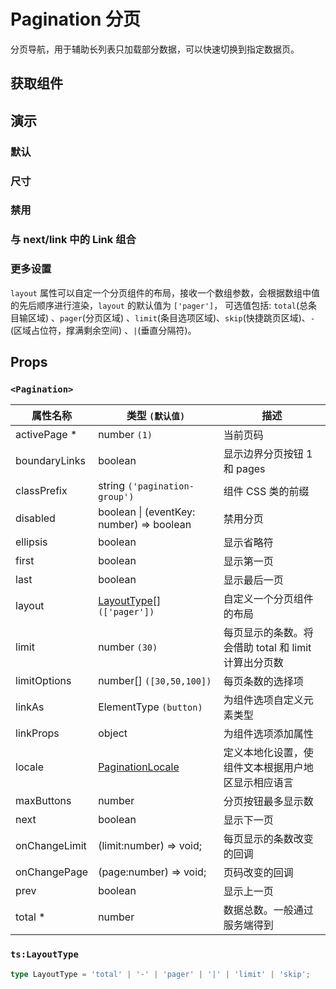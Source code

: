 # Pagination 分页

分页导航，用于辅助长列表只加载部分数据，可以快速切换到指定数据页。

## 获取组件

<!--{include:<import-guide>}-->

## 演示

### 默认

<!--{include:`basic.md`}-->

### 尺寸

<!--{include:`size.md`}-->

### 禁用

<!--{include:`disabled.md`}-->

### 与 next/link 中的 Link 组合

<!--{include:`with-router.md`}-->

### 更多设置

`layout` 属性可以自定一个分页组件的布局，接收一个数组参数，会根据数组中值的先后顺序进行渲染，`layout` 的默认值为 `['pager']`， 可选值包括: `total`(总条目输区域) 、`pager`(分页区域) 、`limit`(条目选项区域)、`skip`(快捷跳页区域)、`-`(区域占位符，撑满剩余空间) 、`|`(垂直分隔符)。

<!--{include:`advanced.md`}-->

## Props

### `<Pagination>`

| 属性名称      | 类型 `(默认值)`                                         | 描述                                                 |
| ------------- | ------------------------------------------------------- | ---------------------------------------------------- |
| activePage \* | number `(1)`                                            | 当前页码                                             |
| boundaryLinks | boolean                                                 | 显示边界分页按钮 1 和 pages                          |
| classPrefix   | string `('pagination-group')`                           | 组件 CSS 类的前缀                                    |
| disabled      | boolean &#124; (eventKey: number) => boolean            | 禁用分页                                             |
| ellipsis      | boolean                                                 | 显示省略符                                           |
| first         | boolean                                                 | 显示第一页                                           |
| last          | boolean                                                 | 显示最后一页                                         |
| layout        | [LayoutType](#code-ts-layout-type-code)[] `(['pager'])` | 自定义一个分页组件的布局                             |
| limit         | number `(30)`                                           | 每页显示的条数。将会借助 total 和 limit 计算出分页数 |
| limitOptions  | number[] `([30,50,100])`                                | 每页条数的选择项                                     |
| linkAs        | ElementType `(button)`                                  | 为组件选项自定义元素类型                             |
| linkProps     | object                                                  | 为组件选项添加属性                                   |
| locale        | [PaginationLocale](/zh/guide/i18n/#pagination)          | 定义本地化设置，使组件文本根据用户地区显示相应语言   |
| maxButtons    | number                                                  | 分页按钮最多显示数                                   |
| next          | boolean                                                 | 显示下一页                                           |
| onChangeLimit | (limit:number) => void;                                 | 每页显示的条数改变的回调                             |
| onChangePage  | (page:number) => void;                                  | 页码改变的回调                                       |
| prev          | boolean                                                 | 显示上一页                                           |
| total \*      | number                                                  | 数据总数。一般通过服务端得到                         |

### `ts:LayoutType`

```ts
type LayoutType = 'total' | '-' | 'pager' | '|' | 'limit' | 'skip';
```
